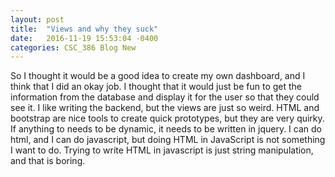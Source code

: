 ```yaml
---
layout: post
title:  "Views and why they suck"
date:   2016-11-19 15:53:04 -0400
categories: CSC_386 Blog New
---
```

So I thought it would be a good idea to create my own dashboard,
and I think that I did an okay job. I thought that it would just be fun
to get the information from the database and display it for the user so that they
could see it. I like writing the backend, but the views are just so weird. HTML
and bootstrap are nice tools to create quick prototypes, but they are very quirky.
If anything to needs to be dynamic, it needs to be written in jquery. I can do html,
and I can do javascript, but doing HTML in JavaScript is not something I want to do.
Trying to write HTML in javascript is just string manipulation, and that is boring.